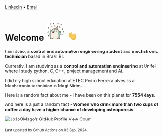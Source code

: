 [LinkedIn](https://www.linkedin.com/in/joão-pedro-gozzoli-b95641301/) &bull;
[Email](joaopedrogozzoli@gmail.com)

# Welcome <img src="happy.gif" height="64px" /> <img src="wave.gif" height="32px" />

I am João, a  **control and automation engineering student** and **mechatronic technician** based in Brazil Br.

Currently, I am studying as a **control and automation engineering** at [Unifei](https://unifei.edu.br) where I study python, C, C++, project management and Ai.

I did my high school education at ETEC Pedro Ferreira alves as a Mechatronic technician in Mogi Mirim.

Here is a random fact about me - I have been on this planet for **7554 days**.

And here is a just a random fact -  **Women who drink more than two cups of coffee a day have a higher chance of developing osteoporosis**.

![JoãoOMago's GitHub Profile View Count](https://komarev.com/ghpvc/?username=JoaoOMago)

<sub>Last updated by Github Actions on 03 Sep, 2024.</sub>
